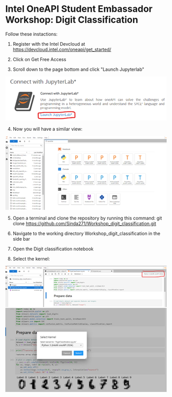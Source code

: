 # Intel OneAPI Student Embassador Workshop: Digit Classification

Follow these instactions:

1. Register with the Intel Devcloud at
   https://devcloud.intel.com/oneapi/get_started/

2. Click on Get Free Access

3. Scroll down to the page bottom and click "Launch Jupyterlab" 
<img src="images/jupyterlab.png" width="800" /> 

4. Now you will have a similar view: 
<img src="images/devcloud.png" width="800" /> 

5. Open a terminal and clone the repository by running this command: git clone https://github.com/Sinda271/Workshop_digit_classification.git

6. Navigate to the working directory Workshop_digit_classification in the side bar

7. Open the Digit classification notebook

8. Select the kernel:
<img src="images/kernel.png" width="800" /> 
<img src="images/kernel1.png" width="800" /> 




